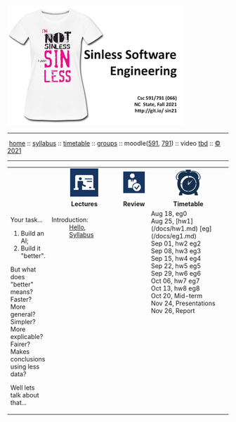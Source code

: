 <a name=top>
<a  href="https://git.io/sin21"><img  src="/docs/img/sin1.png"></a>       
<hr>
<p>
&nbsp;<a href="https://git.io/sin21">home</a> ::
<a href="https://github.com/txt/sin21/blob/master/docs/syllabus.md#top">syllabus</a> ::
<a href="https://github.com/txt/sin21/blob/master/docs/syllabus.md#timetable">timetable</a> ::
<a href="https://docs.google.com/spreadsheets/d/1n0zHiZlVYkLAEg5Lj1CVaLSEaeNy8iYjw8IMWYWs4Tk/edit?usp=sharing">groups</a> ::
moodle(<a href="https://moodle-courses2122.wolfware.ncsu.edu/course/view.php?id=3211">591</a>,
<a href="https://moodle-courses2122.wolfware.ncsu.edu/course/view.php?id=3211">791</a>) ::
video <a href="https://ncsu.hosted.panopto.com/Panopto/Pages/Sessions/List.aspx#folderID=a5998f03-01df-4c6c-91c1-ad80003f3c7c">tbd</a> ::
<a href="https://github.com/txt/sin21/blob/master/LICENSE.md#top">&copy; 2021</a>
<br>
<hr>


  
<table width="100%" border=0 align=center>
<tr>
<td></td>
<td align=center width=200><img src="docs/img/lectures.gif"></td>
<td align=center><img           src="docs/img/review.gif"></td>
<td align=center width=200><img width=64 src="docs/img/time.png"></td>
</tr>
<tr>
<td></td>
<td align=center><b>Lectures</b></td>
</td><td align=center><b>Review </td>
<td align=center><b>Timetable</b> </td>
</tr>
<tr>
<td>

<p>Your  task...

<ol>
<li>Build an AI;
<li>Build it "better".
</ol></p>
<p>
But what does "better" means?
Faster?
More general?
Simpler?
More explicable?
Fairer?
Makes conclusions using less data?
</p>
<p>
Well lets talk about that...</p>


</td>
<td valign=top  xwidth="100px">

<!-- -------------------------------- -->
<dl>
  <dt>
    Introduction:
  </dt>
  <dd>
    <a href="docs/00hello.md">Hello</a>, <br>
    <a href="docs/syllabus.md">Syllabus</a>
  </dd>
</dl>

<!-- -------------------------------- -->

<td align=center   valign=top xwidth="100px">
 
</td>
<td valign=top>
Aug 18,&nbsp;eg0<br>
Aug 25,&nbsp;[hw1](/docs/hw1.md)&nbsp;[eg](/docs/eg1.md)<br>
Sep 01,&nbsp;hw2&nbsp;eg2<br>
Sep 08,&nbsp;hw3&nbsp;eg3<br>
Sep 15,&nbsp;hw4&nbsp;eg4<br>
Sep 22,&nbsp;hw5&nbsp;eg5<br>
Sep 29,&nbsp;hw6&nbsp;eg6<br>
Oct 06,&nbsp;hw7&nbsp;eg7<br>
Oct 13,&nbsp;hw8&nbsp;eg8<br>
Oct 20,&nbsp;Mid-term<br>
Nov 24,&nbsp;Presentations<br>
Nov 26,&nbsp;Report<br>
</td>
</tr>

</table>

